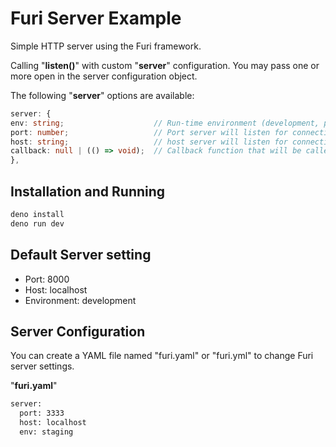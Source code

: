 # Furi Server Example

Simple HTTP server using the Furi framework.

Calling "__listen()__" with custom "__server__" configuration. You may pass one or more open in the server configuration object.

The following "__server__" options are available:

```ts
server: {
env: string;                    // Run-time environment (development, production).
port: number;                   // Port server will listen for connection requests.
host: string;                   // host server will listen for connection requests.
callback: null | (() => void);  // Callback function that will be called when server is ready.
},
```

## Installation and Running

```sh
deno install
deno run dev
```

## Default Server setting

- Port: 8000
- Host: localhost
- Environment: development

## Server Configuration

You can create a YAML file named "furi.yaml" or "furi.yml" to change Furi server settings.

"__furi.yaml__"

```txt
server:
  port: 3333
  host: localhost
  env: staging
```
